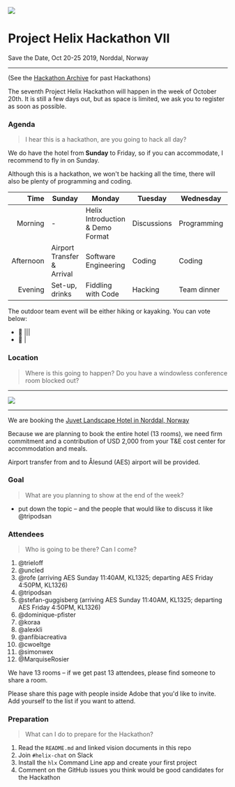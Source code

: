 ![](https://images.adsttc.com/media/images/5010/155c/28ba/0d42/2200/0983/slideshow/stringio.jpg?1414020836)

# Project Helix Hackathon VII
Save the Date, Oct 20-25 2019, Norddal, Norway

---

(See the [Hackathon Archive](./README.md) for past Hackathons)

The seventh Project Helix Hackathon will happen in the week of October 20th. It is still a few days out, but as space is limited, we ask you to register as soon as possible.

### Agenda

> I hear this is a hackathon, are you going to hack all day?

We do have the hotel from **Sunday** to Friday, so if you can accommodate, I recommend to fly in on Sunday.

Although this is a hackathon, we won't be hacking all the time, there will also be plenty of programming and coding.

| Time      | Sunday                     | Monday                           | Tuesday     | Wednesday   | Thursday              | Friday                       |
| --------: | -------------------------- | -------------------------------- | ----------- | ----------- | --------------------- | ---------------------------- |
|   Morning | -                          | Helix Introduction & Demo Format | Discussions | Programming | Programming           | Demos                        |
| Afternoon | Airport Transfer & Arrival | Software Engineering             | Coding      | Coding      | Outdoor Team Event 🥾🛶 | Departure & Airport Transfer |
|   Evening | Set-up, drinks             | Fiddling with Code               | Hacking     | Team dinner | Hacking               | -                            |

The outdoor team event will be either hiking or kayaking. You can vote below:

* 🥾 |||
* 🛶 |

### Location

> Where is this going to happen? Do you have a windowless conference room blocked out?

---

![](http://www.juvet.com/upload_images/DFFF77243C0C4B9EB11EA572B4D8C2B1.jpg.ashx?width=1920&quality=90&crop=(0,0,0,0))

---

We are booking the [Juvet Landscape Hotel in Norddal, Norway](http://www.juvet.com/the-juvet-hotel/the-hotel)

Because we are planning to book the entire hotel (13 rooms), we need firm commitment and a contribution of USD 2,000 from your T&E cost center for accommodation and meals.

Airport transfer from and to Ålesund (AES) airport will be provided.

### Goal

> What are you planning to show at the end of the week?

* put down the topic – and the people that would like to discuss it like @tripodsan

### Attendees

> Who is going to be there? Can I come?

1. @trieloff 
2. @uncled
3. @rofe (arriving AES Sunday 11:40AM, KL1325; departing AES Friday 4:50PM, KL1326) 
4. @tripodsan
5. @stefan-guggisberg (arriving AES Sunday 11:40AM, KL1325; departing AES Friday 4:50PM, KL1326) 
6. @dominique-pfister
7. @koraa
8. @alexkli
9. @anfibiacreativa
10. @cwoeltge
11. @simonwex
12. @MarquiseRosier

We have 13 rooms – if we get past 13 attendees, please find someone to share a room.

Please share this page with people inside Adobe that you'd like to invite. Add yourself to the list if you want to attend.

### Preparation

> What can I do to prepare for the Hackathon?

1. Read the `README.md` and linked vision documents in this repo
2. Join `#helix-chat` on Slack
3. Install the `hlx` Command Line app and create your first project
4. Comment on the GitHub issues you think would be good candidates for the Hackathon
